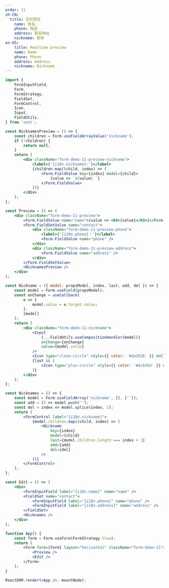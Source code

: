 ```yaml
---
order: 11
zh-CN:
  title: 实时预览
	name: 姓名
	phone: 电话
	address: 联系地址
	nickname: 昵称
en-US:
	title: Realtime preview
	name: Name
	phone: Phone
	address: Address
	nickname: Nickname
---
```


```jsx
import {
	FormInputField,
	Form,
	FormStrategy,
	FieldSet,
	FormControl,
	Icon,
	Input,
	FieldUtils,
} from 'zent';

const NicknamesPreview = () => {
	const children = Form.useFieldArrayValue('nickname');
	if (!children) {
		return null;
	}
	return (
		<div className="form-demo-11-preview-nickname">
			<label>{'{i18n.nickname}:'}</label>
			{children.map((child, index) => (
				<Form.FieldValue key={index} model={child}>
					{value => `${value} `}
				</Form.FieldValue>
			))}
		</div>
	);
};

const Preview = () => (
	<div className="form-demo-11-preview">
		<Form.FieldValue name="name">{value => <h3>{value}</h3>}</Form.FieldValue>
		<Form.FieldSetValue name="contact">
			<div className="form-demo-11-preview-phone">
				<label>{'{i18n.phone}：'}</label>
				<Form.FieldValue name="phone" />
			</div>
			<div className="form-demo-11-preview-address">
				<Form.FieldValue name="address" />
			</div>
		</Form.FieldSetValue>
		<NicknamesPreview />
	</div>
);

const Nickname = ({ model: propsModel, index, last, add, del }) => {
	const model = Form.useField(propsModel);
	const onChange = useCallback(
		e => {
			model.value = e.target.value;
		},
		[model]
	);
	return (
		<div className="form-demo-11-nickname">
			<Input
				{...FieldUtils.useCompositionHandler(model)}
				onChange={onChange}
				value={model.value}
			/>
			<Icon type="close-circle" style={{ color: '#da2626' }} onClick={del} />
			{last && (
				<Icon type="plus-circle" style={{ color: '#4cb35d' }} onClick={add} />
			)}
		</div>
	);
};

const Nicknames = () => {
	const model = Form.useFieldArray('nickname', [], ['']);
	const add = () => model.push('');
	const del = index => model.splice(index, 1);
	return (
		<FormControl label="{i18n.nickname}">
			{model.children.map((child, index) => (
				<Nickname
					key={index}
					model={child}
					last={model.children.length === index + 1}
					add={add}
					del={del}
				/>
			))}
		</FormControl>
	);
};

const Edit = () => (
	<div>
		<FormInputField label="{i18n.name}" name="name" />
		<FieldSet name="contact">
			<FormInputField label="{i18n.phone}" name="phone" />
			<FormInputField label="{i18n.address}" name="address" />
		</FieldSet>
		<Nicknames />
	</div>
);

function App() {
	const form = Form.useForm(FormStrategy.View);
	return (
		<Form form={form} layout="horizontal" className="form-demo-11">
			<Preview />
			<Edit />
		</Form>
	);
}

ReactDOM.render(<App />, mountNode);
```

<style>
	.form-demo-11 {
		display: flex;

		&-preview {
			padding: 15px;
    	width: 230px;
			margin: 20px;
    	height: 90px;
    	border-radius: 5px;
			background-size: 100% 100%;
    	background-image: url("https://img.yzcdn.cn/public_files/2019/03/11/704e415d887541d2bf9ce945483af305.png!middle.webp");
			display: flex;
			flex-direction: column;

			h3 {
				color: #ffd700;
				min-height: 30px;
				text-align: right;
				font-size: 16px;
			}

			&-address {
				color: #333;
				font-size: 10px;
				margin-top: auto;
			}

			&-phone {
				text-align: right;
				color: #c0c0c0;
				font-size: 12px;
			}

			&-nickname {
				color: #333;
				font-size: 12px;
				margin-bottom: 5px;
			}
		}

		&-nickname {
			display: flex;
			align-items: center;

			&:not(:first-child) {
				margin-top: 16px;
			}
			
			.zenticon {
				margin-left: 5px;
				cursor: pointer;
			}
		}
	}
</style>
